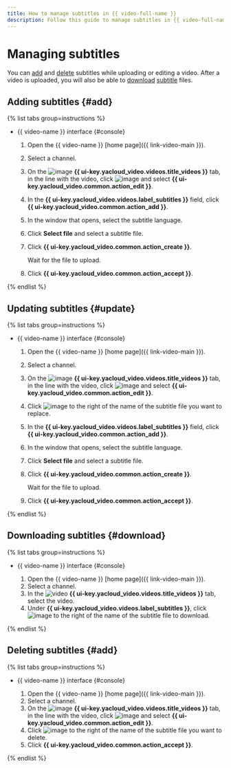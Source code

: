 ```yaml
---
title: How to manage subtitles in {{ video-full-name }}
description: Follow this guide to manage subtitles in {{ video-full-name }}.
---
```


# Managing subtitles

You can [add](#add) and [delete](#delete) subtitles while uploading or editing a video. After a video is uploaded, you will also be able to [download](#download) [subtitle](../../concepts/videos.md#subtitles) files.


## Adding subtitles {#add}

{% list tabs group=instructions %}

- {{ video-name }} interface {#console}

  1. Open the {{ video-name }} [home page]({{ link-video-main }}).
  1. Select a channel.
  1. On the ![image](../../../_assets/console-icons/circle-play.svg) **{{ ui-key.yacloud_video.videos.title_videos }}** tab, in the line with the video, click ![image](../../../_assets/console-icons/ellipsis.svg) and select **{{ ui-key.yacloud_video.common.action_edit }}**.
  1. In the **{{ ui-key.yacloud_video.videos.label_subtitles }}** field, click **{{ ui-key.yacloud_video.common.action_add }}**.
  1. In the window that opens, select the subtitle language.
  1. Click **Select file** and select a subtitle file.
  1. Click **{{ ui-key.yacloud_video.common.action_create }}**.

     Wait for the file to upload.

  1. Click **{{ ui-key.yacloud_video.common.action_accept }}**.

{% endlist %}


## Updating subtitles {#update}

{% list tabs group=instructions %}

- {{ video-name }} interface {#console}

  1. Open the {{ video-name }} [home page]({{ link-video-main }}).
  1. Select a channel.
  1. On the ![image](../../../_assets/console-icons/circle-play.svg) **{{ ui-key.yacloud_video.videos.title_videos }}** tab, in the line with the video, click ![image](../../../_assets/console-icons/ellipsis.svg) and select **{{ ui-key.yacloud_video.common.action_edit }}**.
  1. Click ![image](../../../_assets/console-icons/xmark.svg) to the right of the name of the subtitle file you want to replace.
  1. In the **{{ ui-key.yacloud_video.videos.label_subtitles }}** field, click **{{ ui-key.yacloud_video.common.action_add }}**.
  1. In the window that opens, select the subtitle language.
  1. Click **Select file** and select a subtitle file.
  1. Click **{{ ui-key.yacloud_video.common.action_create }}**.

     Wait for the file to upload.

  1. Click **{{ ui-key.yacloud_video.common.action_accept }}**.

{% endlist %}


## Downloading subtitles {#download}

{% list tabs group=instructions %}

- {{ video-name }} interface {#console}

  1. Open the {{ video-name }} [home page]({{ link-video-main }}).
  1. Select a channel.
  1. In the ![video](../../../_assets/console-icons/circle-play.svg) **{{ ui-key.yacloud_video.videos.title_videos }}** tab, select the video.
  1. Under **{{ ui-key.yacloud_video.videos.label_subtitles }}**, click ![image](../../../_assets/console-icons/arrow-down-to-line.svg) to the right of the name of the subtitle file to download.

{% endlist %}


## Deleting subtitles {#add}

{% list tabs group=instructions %}

- {{ video-name }} interface {#console}

  1. Open the {{ video-name }} [home page]({{ link-video-main }}).
  1. Select a channel.
  1. On the ![image](../../../_assets/console-icons/circle-play.svg) **{{ ui-key.yacloud_video.videos.title_videos }}** tab, in the line with the video, click ![image](../../../_assets/console-icons/ellipsis.svg) and select **{{ ui-key.yacloud_video.common.action_edit }}**.
  1. Click ![image](../../../_assets/console-icons/xmark.svg) to the right of the name of the subtitle file you want to delete.
  1. Click **{{ ui-key.yacloud_video.common.action_accept }}**.

{% endlist %}